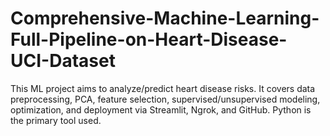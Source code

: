 # Comprehensive-Machine-Learning-Full-Pipeline-on-Heart-Disease-UCI-Dataset
This ML project aims to analyze/predict heart disease risks. It covers data preprocessing, PCA, feature selection, supervised/unsupervised modeling, optimization, and deployment via Streamlit, Ngrok, and GitHub. Python is the primary tool used.
